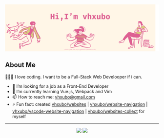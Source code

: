 [![](./images/vhxubo.png)](https://opendoodles.com/)

## About Me

👨🏻‍💻 I love coding. I want to be a Full-Stack Web Develooper if i can.

- 👀 I’m looking for a job as a Front-End Developer
- 🌱 I’m currently learning Vue.js, Webpack and Vim
- 📫 How to reach me: vhxubo@gmail.com
- ⚡ Fun fact: created [vhxubo/websites](https://github.com/vhxubo/websites) | [vhxubo/website-navigation](https://github.com/vhxubo/website-navigation) | [vhxubo/vscode-website-navigation](https://github.com/vhxubo/vscode-website-navigation) | [vhxubo/websites-collect](https://github.com/vhxubo/websites-collect) for myself

---
<p align="center">
<a href="https://github.com/vhxubo" title="vhxubo's GitHub Stats"><img height="160px" src="https://github-readme-stats.vercel.app/api?username=vhxubo&count_private=true&hide=issues&title_color=de6092&text_color=d8d27f&bg_color=fff6e7&hide_border=true"></a>
<a href="https://github.com/vhxubo" title="vhxubo's Top Languages"><img height="160px" src="https://github-readme-stats.vercel.app/api/top-langs/?username=vhxubo&layout=compact&title_color=de6092&text_color=d8d27f&bg_color=fff6e7&hide_border=true"></a>
</p>
